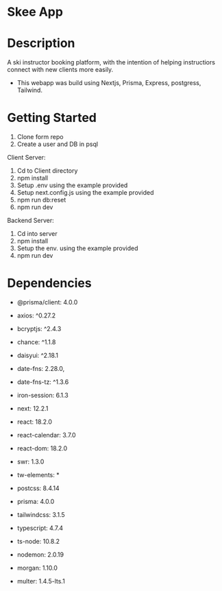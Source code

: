 # Skee App

# Description 

A ski instructor booking platform, with the intention of helping instructiors connect with new clients more easily. 

- This webapp was build using Nextjs, Prisma, Express, postgress, Tailwind.

# Getting Started

1. Clone form repo
2. Create a user and DB in psql

Client Server:

1. Cd to Client directory
2. npm install
3. Setup .env using the example provided
4. Setup next.config.js using the example provided
5. npm run db:reset 
6. npm run dev

Backend Server: 

1. Cd into server
2. npm install 
3. Setup the env. using the example provided
4. npm run dev

# Dependencies

- @prisma/client: 4.0.0
- axios: ^0.27.2
- bcryptjs: ^2.4.3
- chance: ^1.1.8
- daisyui: ^2.18.1
- date-fns: 2.28.0,
- date-fns-tz: ^1.3.6
- iron-session: 6.1.3

- next: 12.2.1
- react: 18.2.0
- react-calendar: 3.7.0
- react-dom: 18.2.0
    
- swr: 1.3.0
- tw-elements: *
- postcss: 8.4.14
- prisma: 4.0.0
- tailwindcss: 3.1.5
- typescript: 4.7.4
- ts-node: 10.8.2
- nodemon: 2.0.19
- morgan: 1.10.0
- multer: 1.4.5-lts.1

